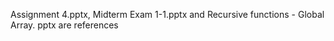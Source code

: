 Assignment 4.pptx, Midterm Exam 1-1.pptx and Recursive functions - Global Array. pptx are references
